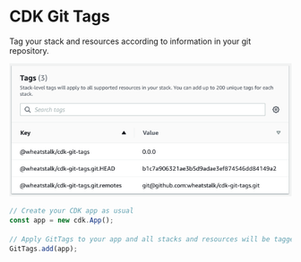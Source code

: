 # CDK Git Tags

Tag your stack and resources according to information in your git repository.

![An example of the applied tags](images/tags.png)

<!-- <macro exec="lit-snip ./test/it/it-lit.ts"> -->
```ts
// Create your CDK app as usual
const app = new cdk.App();

// Apply GitTags to your app and all stacks and resources will be tagged.
GitTags.add(app);
```
<!-- </macro> -->
